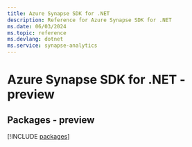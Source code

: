 ```yaml
---
title: Azure Synapse SDK for .NET
description: Reference for Azure Synapse SDK for .NET
ms.date: 06/03/2024
ms.topic: reference
ms.devlang: dotnet
ms.service: synapse-analytics
---
```

# Azure Synapse SDK for .NET - preview
## Packages - preview
[!INCLUDE [packages](synapse-index.md)]